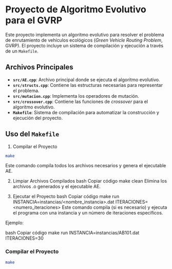 # Proyecto de Algoritmo Evolutivo para el GVRP

Este proyecto implementa un algoritmo evolutivo para resolver el problema de enrutamiento de vehículos ecológicos (*Green Vehicle Routing Problem*, GVRP). El proyecto incluye un sistema de compilación y ejecución a través de un `Makefile`.

## Archivos Principales

- **`src/AE.cpp`**: Archivo principal donde se ejecuta el algoritmo evolutivo.
- **`src/structs.cpp`**: Contiene las estructuras necesarias para representar el problema.
- **`src/mutacion.cpp`**: Implementa los operadores de mutación.
- **`src/crossover.cpp`**: Contiene las funciones de *crossover* para el algoritmo evolutivo.
- **`Makefile`**: Sistema de compilación para automatizar la construcción y ejecución del proyecto.

## Uso del `Makefile`

1. Compilar el Proyecto
```bash
make
```

Este comando compila todos los archivos necesarios y genera el ejecutable AE.

2. Limpiar Archivos Compilados
bash
Copiar código
make clean
Elimina los archivos .o generados y el ejecutable AE.

3. Ejecutar el Proyecto
bash
Copiar código
make run INSTANCIA=instancias/<nombre_instancia>.dat ITERACIONES=<numero_iteraciones>
Este comando compila (si es necesario) y ejecuta el programa con una instancia y un número de iteraciones específicos.

Ejemplo:

bash
Copiar código
make run INSTANCIA=instancias/AB101.dat ITERACIONES=30

### Compilar el Proyecto
```bash
make
